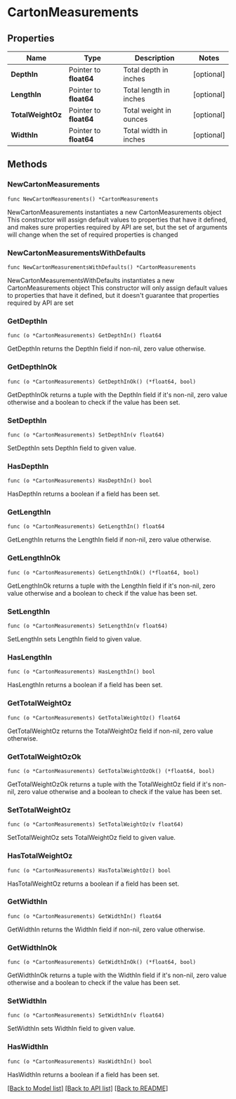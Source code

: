 # CartonMeasurements

## Properties

Name | Type | Description | Notes
------------ | ------------- | ------------- | -------------
**DepthIn** | Pointer to **float64** | Total depth in inches | [optional] 
**LengthIn** | Pointer to **float64** | Total length in inches | [optional] 
**TotalWeightOz** | Pointer to **float64** | Total weight in ounces | [optional] 
**WidthIn** | Pointer to **float64** | Total width in inches | [optional] 

## Methods

### NewCartonMeasurements

`func NewCartonMeasurements() *CartonMeasurements`

NewCartonMeasurements instantiates a new CartonMeasurements object
This constructor will assign default values to properties that have it defined,
and makes sure properties required by API are set, but the set of arguments
will change when the set of required properties is changed

### NewCartonMeasurementsWithDefaults

`func NewCartonMeasurementsWithDefaults() *CartonMeasurements`

NewCartonMeasurementsWithDefaults instantiates a new CartonMeasurements object
This constructor will only assign default values to properties that have it defined,
but it doesn't guarantee that properties required by API are set

### GetDepthIn

`func (o *CartonMeasurements) GetDepthIn() float64`

GetDepthIn returns the DepthIn field if non-nil, zero value otherwise.

### GetDepthInOk

`func (o *CartonMeasurements) GetDepthInOk() (*float64, bool)`

GetDepthInOk returns a tuple with the DepthIn field if it's non-nil, zero value otherwise
and a boolean to check if the value has been set.

### SetDepthIn

`func (o *CartonMeasurements) SetDepthIn(v float64)`

SetDepthIn sets DepthIn field to given value.

### HasDepthIn

`func (o *CartonMeasurements) HasDepthIn() bool`

HasDepthIn returns a boolean if a field has been set.

### GetLengthIn

`func (o *CartonMeasurements) GetLengthIn() float64`

GetLengthIn returns the LengthIn field if non-nil, zero value otherwise.

### GetLengthInOk

`func (o *CartonMeasurements) GetLengthInOk() (*float64, bool)`

GetLengthInOk returns a tuple with the LengthIn field if it's non-nil, zero value otherwise
and a boolean to check if the value has been set.

### SetLengthIn

`func (o *CartonMeasurements) SetLengthIn(v float64)`

SetLengthIn sets LengthIn field to given value.

### HasLengthIn

`func (o *CartonMeasurements) HasLengthIn() bool`

HasLengthIn returns a boolean if a field has been set.

### GetTotalWeightOz

`func (o *CartonMeasurements) GetTotalWeightOz() float64`

GetTotalWeightOz returns the TotalWeightOz field if non-nil, zero value otherwise.

### GetTotalWeightOzOk

`func (o *CartonMeasurements) GetTotalWeightOzOk() (*float64, bool)`

GetTotalWeightOzOk returns a tuple with the TotalWeightOz field if it's non-nil, zero value otherwise
and a boolean to check if the value has been set.

### SetTotalWeightOz

`func (o *CartonMeasurements) SetTotalWeightOz(v float64)`

SetTotalWeightOz sets TotalWeightOz field to given value.

### HasTotalWeightOz

`func (o *CartonMeasurements) HasTotalWeightOz() bool`

HasTotalWeightOz returns a boolean if a field has been set.

### GetWidthIn

`func (o *CartonMeasurements) GetWidthIn() float64`

GetWidthIn returns the WidthIn field if non-nil, zero value otherwise.

### GetWidthInOk

`func (o *CartonMeasurements) GetWidthInOk() (*float64, bool)`

GetWidthInOk returns a tuple with the WidthIn field if it's non-nil, zero value otherwise
and a boolean to check if the value has been set.

### SetWidthIn

`func (o *CartonMeasurements) SetWidthIn(v float64)`

SetWidthIn sets WidthIn field to given value.

### HasWidthIn

`func (o *CartonMeasurements) HasWidthIn() bool`

HasWidthIn returns a boolean if a field has been set.


[[Back to Model list]](../README.md#documentation-for-models) [[Back to API list]](../README.md#documentation-for-api-endpoints) [[Back to README]](../README.md)


